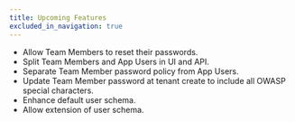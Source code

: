 ```yaml
---
title: Upcoming Features
excluded_in_navigation: true
---
```


* Allow Team Members to reset their passwords.
* Split Team Members and App Users in UI and API.
* Separate Team Member password policy from App Users.
* Update Team Member password at tenant create to include all OWASP special characters.
* Enhance default user schema.
* Allow extension of user schema.